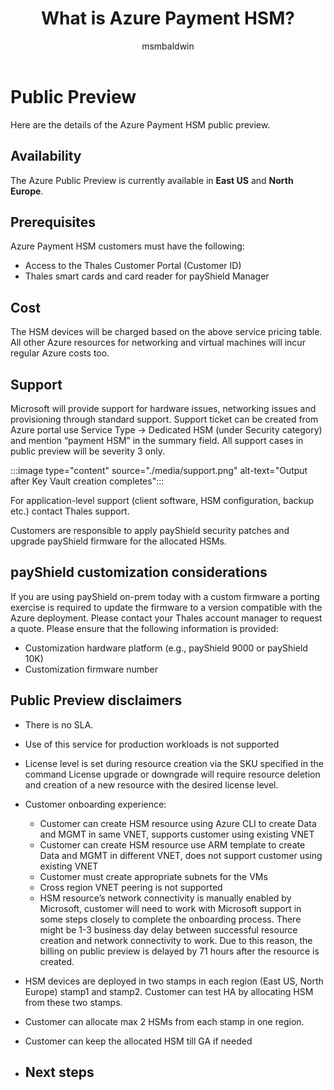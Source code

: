 ﻿---
title: What is Azure Payment HSM?
description: Learn how Azure Payment HSM is an Azure service that xxx.
services: payment-hsm
author: msmbaldwin
tags: azure-resource-manager

ms.service: payment-hsm
ms.workload: security
ms.topic: overview
ms.date: 01/20/2022
ms.author: mbaldwin


---
# Public Preview

Here are the details of the Azure Payment HSM public preview.

## Availability

The Azure Public Preview is currently available in **East US** and **North Europe**.

## Prerequisites 

Azure Payment HSM customers must have the following:

- Access to the Thales Customer Portal (Customer ID)
- Thales smart cards and card reader for payShield Manager

## Cost

The HSM devices will be charged based on the above service pricing table. All other Azure resources for networking and virtual machines will incur regular Azure costs too.

## Support

Microsoft will provide support for hardware issues, networking issues and provisioning through standard support. Support ticket can be created from Azure portal use Service Type -> Dedicated HSM (under Security category) and mention “payment HSM” in the summary field.  All support cases in public preview will be severity 3 only.

:::image type="content" source="./media/support.png" alt-text="Output after Key Vault creation completes":::
 
 For application-level support (client software, HSM configuration, backup etc.) contact Thales support.

Customers are responsible to apply payShield security patches and upgrade payShield firmware for the allocated HSMs.

## payShield customization considerations

If you are using payShield on-prem today with a custom firmware a porting exercise is required to update the firmware to a version compatible with the Azure deployment. Please contact your Thales account manager to request a quote.
Please ensure that the following information is provided:
- Customization hardware platform (e.g., payShield 9000 or payShield 10K)
- Customization firmware number

## Public Preview disclaimers

- There is no SLA. 
- Use of this service for production workloads is not supported
- License level is set during resource creation via the SKU specified in the command License upgrade or downgrade will require resource deletion and creation of a new resource with the desired license level. 
- Customer onboarding experience:
    - Customer can create HSM resource using Azure CLI to create Data and MGMT in same VNET, supports customer using existing VNET
    - Customer can create HSM resource use ARM template to create Data and MGMT in different VNET, does not support customer using existing VNET
    - Customer must create appropriate subnets for the VMs
    - Cross region VNET peering is not supported
    - HSM resource’s network connectivity is manually enabled by Microsoft, customer will need to work with Microsoft support in some steps closely to complete the onboarding process. There might be 1-3 business day delay between successful resource creation and network connectivity to work. Due to this reason, the billing on public preview is delayed by 71 hours after the resource is created.
- HSM devices are deployed in two stamps in each region (East US, North Europe) stamp1 and stamp2. Customer can test HA by allocating HSM from these two stamps. 
- Customer can allocate max 2 HSMs from each stamp in one region.
- Customer can keep the allocated HSM till GA if needed

- ## Next steps

